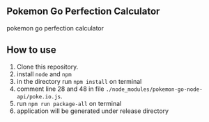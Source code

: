 Pokemon Go Perfection Calculator
------

pokemon go perfection calculator

How to use
---
1. Clone this repository.
2. install `node` and `npm`
3. in the directory run `npm install` on terminal
4. comment line 28 and 48 in file `./node_modules/pokemon-go-node-api/poke.io.js`.
5. run `npm run package-all` on terminal
6. application will be generated under release directory


